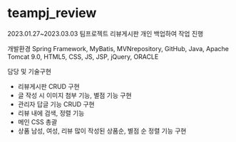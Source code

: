 # teampj_review

2023.01.27~2023.03.03
팀프로젝트 리뷰게시판 개인 백업하여 작업 진행

개발환경
Spring Framework, MyBatis, MVNrepository, GitHub,
Java, Apache Tomcat 9.0, HTML5, CSS, JS, JSP, jQuery, ORACLE

담당 및 기술구현
- 리뷰게시판 CRUD 구현
- 글 작성 시 이미지 첨부 기능, 별점 기능 구현
- 관리자 답글 기능 CRUD 구현
- 리뷰 내에 검색, 정렬 기능
- 메인 CSS 총괄
- 상품 남성, 여성, 리뷰 많이 작성된 상품순, 별점 순 정렬 기능 구현
